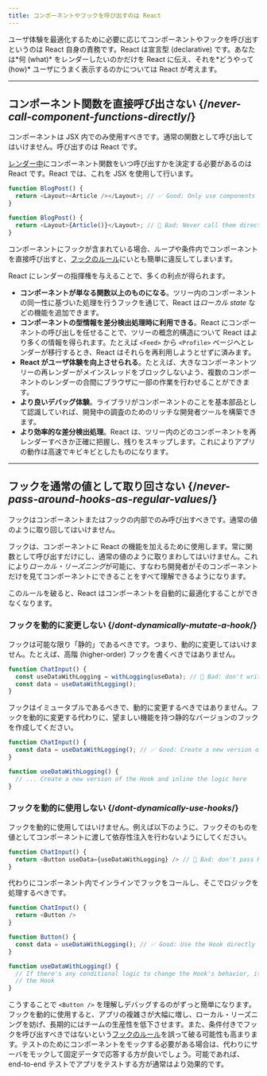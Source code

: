 ```yaml
---
title: コンポーネントやフックを呼び出すのは React
---
```


<Intro>
ユーザ体験を最適化するために必要に応じてコンポーネントやフックを呼び出すというのは React 自身の責務です。React は宣言型 (declarative) です。あなたは*何 (what)* をレンダーしたいのかだけを React に伝え、それを*どうやって (how)* ユーザにうまく表示するのかについては React が考えます。
</Intro>

<InlineToc />

---

## コンポーネント関数を直接呼び出さない {/*never-call-component-functions-directly*/}
コンポーネントは JSX 内でのみ使用すべきです。通常の関数として呼び出してはいけません。呼び出すのは React です。

[レンダー中](/reference/rules/components-and-hooks-must-be-pure#how-does-react-run-your-code)にコンポーネント関数をいつ呼び出すかを決定する必要があるのは React です。React では、これを JSX を使用して行います。

```js {2}
function BlogPost() {
  return <Layout><Article /></Layout>; // ✅ Good: Only use components in JSX
}
```

```js {2}
function BlogPost() {
  return <Layout>{Article()}</Layout>; // 🔴 Bad: Never call them directly
}
```

コンポーネントにフックが含まれている場合、ループや条件内でコンポーネントを直接呼び出すと、[フックのルール](/reference/rules/rules-of-hooks)にいとも簡単に違反してしまいます。

React にレンダーの指揮権を与えることで、多くの利点が得られます。

* **コンポーネントが単なる関数以上のものになる**。ツリー内のコンポーネントの同一性に基づいた処理を行うフックを通じて、React は*ローカル state* などの機能を追加できます。
* **コンポーネントの型情報を差分検出処理時に利用できる**。React にコンポーネントの呼び出しを任せることで、ツリーの概念的構造について React はより多くの情報を得られます。たとえば `<Feed>` から `<Profile>` ページへとレンダーが移行するとき、React はそれらを再利用しようとせずに済みます。
* **React がユーザ体験を向上させられる**。たとえば、大きなコンポーネントツリーの再レンダーがメインスレッドをブロックしないよう、複数のコンポーネントのレンダーの合間にブラウザに一部の作業を行わせることができます。
* **より良いデバッグ体験**。ライブラリがコンポーネントのことを基本部品として認識していれば、開発中の調査のためのリッチな開発者ツールを構築できます。
* **より効率的な差分検出処理**。React は、ツリー内のどのコンポーネントを再レンダーすべきか正確に把握し、残りをスキップします。これによりアプリの動作は高速でキビキビとしたものになります。

---

## フックを通常の値として取り回さない {/*never-pass-around-hooks-as-regular-values*/}

フックはコンポーネントまたはフックの内部でのみ呼び出すべきです。通常の値のように取り回してはいけません。

フックは、コンポーネントに React の機能を加えるために使用します。常に関数として呼び出すだけにし、通常の値のように取りまわしてはいけません。これにより*ローカル・リーズニング*が可能に、すなわち開発者がそのコンポーネントだけを見てコンポーネントにできることをすべて理解できるようになります。

このルールを破ると、React はコンポーネントを自動的に最適化することができなくなります。

### フックを動的に変更しない {/*dont-dynamically-mutate-a-hook*/}

フックは可能な限り「静的」であるべきです。つまり、動的に変更してはいけません。たとえば、高階 (higher-order) フックを書くべきではありません。

```js {2}
function ChatInput() {
  const useDataWithLogging = withLogging(useData); // 🔴 Bad: don't write higher order Hooks
  const data = useDataWithLogging();
}
```

フックはイミュータブルであるべきで、動的に変更するべきではありません。フックを動的に変更する代わりに、望ましい機能を持つ静的なバージョンのフックを作成してください。

```js {2,6}
function ChatInput() {
  const data = useDataWithLogging(); // ✅ Good: Create a new version of the Hook
}

function useDataWithLogging() {
  // ... Create a new version of the Hook and inline the logic here
}
```

### フックを動的に使用しない {/*dont-dynamically-use-hooks*/}

フックを動的に使用してはいけません。例えば以下のように、フックそのものを値としてコンポーネントに渡して依存性注入を行わないようにしてください。

```js {2}
function ChatInput() {
  return <Button useData={useDataWithLogging} /> // 🔴 Bad: don't pass Hooks as props
}
```

代わりにコンポーネント内でインラインでフックをコールし、そこでロジックを処理するべきです。

```js {6}
function ChatInput() {
  return <Button />
}

function Button() {
  const data = useDataWithLogging(); // ✅ Good: Use the Hook directly
}

function useDataWithLogging() {
  // If there's any conditional logic to change the Hook's behavior, it should be inlined into
  // the Hook
}
```

こうすることで `<Button />` を理解しデバッグするのがずっと簡単になります。フックを動的に使用すると、アプリの複雑さが大幅に増し、ローカル・リーズニングを妨げ、長期的にはチームの生産性を低下させます。また、条件付きでフックを呼び出すべきではないという[フックのルール](/reference/rules/rules-of-hooks)を誤って破る可能性も高まります。テストのためにコンポーネントをモックする必要がある場合は、代わりにサーバをモックして固定データで応答する方が良いでしょう。可能であれば、end-to-end テストでアプリをテストする方が通常はより効果的です。

